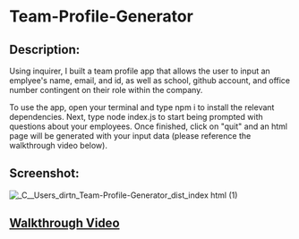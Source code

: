 # Team-Profile-Generator

## Description:

Using inquirer, I built a team profile app that allows the user to input an emplyee's name, email, and id, as well as school, github account, and office number contingent on their role within the company. 

To use the app, open your terminal and type npm i to install the relevant dependencies. Next, type node index.js to start being prompted with questions about your employees. Once finished, click on "quit" and an html page will be generated with your input data (please reference the walkthrough video below). 


## Screenshot:

![_C__Users_dirtn_Team-Profile-Generator_dist_index html (1)](https://user-images.githubusercontent.com/91097193/147991871-593e5dae-23ad-4d5f-a6e8-4fcc55fd6a74.png)


## [Walkthrough Video](https://watch.screencastify.com/v/WFXuvF0ZdxQsb9O7uxKJ)